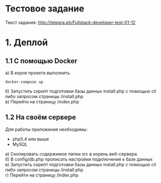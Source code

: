 # Тестовое задание
Текст задания: 
http://telegra.ph/Fullstack-developer-test-01-12

# 1. Деплой
## 1.1 С помощью Docker
а) В корне проекта выполнить
```
docker-compose up
```
б) Запустить скрипт подготовки базы данных install.php с помощью cli либо запросом страницы /install.php  
в) Перейти на страницу /index.php
  
## 1.2 На своём сервере
Для работы приложения необходимы:
- php5.4 или выше
- MySQL
  
а) Скопировать содержимое папки src в корень веб-сервера.  
б) В config/db.php прописать настройки подключения к базе данных  
в) Запустить скрипт подготовки базы данных install.php с помощью cli либо запросом страницы /install.php  
г) Перейти на страницу /index.php  